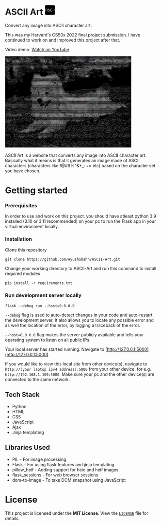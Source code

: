 # ASCII Art <img src="static/favicons/favicon-32x32.png">
Convert any image into ASCII character art. 

This was my Harvard's CS50x 2022 final project submission. I have continued to work on and improved this project after that.  

Video demo: [Watch on YouTube](https://www.youtube.com/watch?v=kvW-cWD7sYY)

<img src="static/asciidog.JPG" height=300>

ASCII Art is a website that converts any image into ASCII character art. Basically what it means is that it generates an image made of ASCII characters (characters like !@#$%^&*_-+= etc) based on the character set you have chosen.

# Getting started
### Prerequisites
In order to use and work on this project, you should have atleast python 3.9 installed (3.10 or 3.11 recommended) on your pc to run the Flask app in your virtual environment locally.

### Installation
Clone this repository
``` terminal
git clone https://github.com/AyushShahh/ASCII-Art.git
```
Change your working directory to ASCII-Art and run this command to install required modules
```terminal
pip install -r requirements.txt
```

### Run development server locally
``` terminal
flask --debug run --host=0.0.0.0
```
`--debug` flag is used to auto-detect changes in your code and auto-restart the development server. It also allows you to locate any possible error and as well the location of the error, by logging a traceback of the error.

`--host=0.0.0.0` flag makes the server publicly available and tells your operating system to listen on all public IPs.

Your local server has started running. Navigate to [http://127.0.0.1:5000](http://127.0.0.1:5000)

If you would like to view this local site from other device(s), navigate to `http://(your laptop ipv4 address):5000` from your other device. for e.g. `http://192.168.1.100:5000`. Make sure your pc and the other device(s) are connected to the same network.

## Tech Stack
- Python
- HTML
- CSS
- JavaScript
- Ajax
- Jinja templating

## Libraries Used
- PIL - For image processing
- Flask - For using flask features and jinja templating
- pillow_heif - Adding support for heic and heif images
- flask_sessions - For web browser sessions
- dom-to-image - To take DOM snapshot using JavaScript

# License
This project is licensed under the **MIT License**. View the [`LICENSE`](https://github.com/AyushShahh/ASCII-Art/blob/main/LICENSE) file for details.
